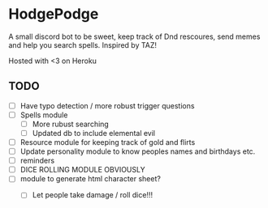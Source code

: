 # HodgePodge

A small discord bot to be sweet, keep track of Dnd rescoures, send memes and help you search spells. 
Inspired by TAZ!

Hosted with <3 on Heroku

## TODO

- [ ] Have typo detection / more robust trigger questions
- [ ] Spells module
    - [ ] More rubust searching
    - [ ] Updated db to include elemental evil
- [ ] Resource module for keeping track of gold and flirts
- [ ] Update personality module to know peoples names and birthdays etc.
- [ ] reminders
- [ ] DICE ROLLING MODULE OBVIOUSLY
- [ ] module to generate html character sheet?
    - [ ] Let people take damage / roll dice!!!

